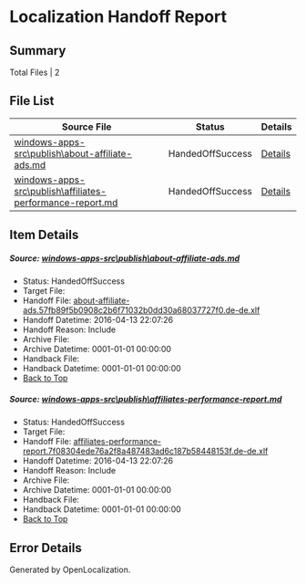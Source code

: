 # <a name='report-top'></a> Localization Handoff Report

## Summary
 Total Files | 2

## File List
 Source File | Status | Details 
 ----------- | ------ | ------- 
 [windows-apps-src\publish\about-affiliate-ads.md](https://github.com/Microsoft/windows-apps/blob/ab1bdbcf58d7950e0e0f84ee9e9ceb1d3994c8c1/windows-apps-src/publish/about-affiliate-ads.md) | HandedOffSuccess | [Details](#b78d9669d9f1f86e94e383e63de9a813cc87cba63357)
 [windows-apps-src\publish\affiliates-performance-report.md](https://github.com/Microsoft/windows-apps/blob/ab1bdbcf58d7950e0e0f84ee9e9ceb1d3994c8c1/windows-apps-src/publish/affiliates-performance-report.md) | HandedOffSuccess | [Details](#3fb62d220b6f93c74a3c91dbc9d40beddd4e31003364)

## Item Details
##### <a name='b78d9669d9f1f86e94e383e63de9a813cc87cba63357'></a> Source: [windows-apps-src\publish\about-affiliate-ads.md](https://github.com/Microsoft/windows-apps/blob/ab1bdbcf58d7950e0e0f84ee9e9ceb1d3994c8c1/windows-apps-src/publish/about-affiliate-ads.md)
* Status: HandedOffSuccess
* Target File: 
* Handoff File: [about-affiliate-ads.57fb89f5b0908c2b6f71032b0dd30a68037727f0.de-de.xlf](https://github.com/Microsoft/WDG.handoff/blob/310308043c6eaccea8baf71110c40e96de146c6a/ol-handoff/Microsoft/windows-apps.de-de/master/about-affiliate-ads.57fb89f5b0908c2b6f71032b0dd30a68037727f0.de-de.xlf)
* Handoff Datetime: 2016-04-13 22:07:26
* Handoff Reason: Include
* Archive File: 
* Archive Datetime: 0001-01-01 00:00:00
* Handback File: 
* Handback Datetime: 0001-01-01 00:00:00
* [Back to Top](#report-top)

##### <a name='3fb62d220b6f93c74a3c91dbc9d40beddd4e31003364'></a> Source: [windows-apps-src\publish\affiliates-performance-report.md](https://github.com/Microsoft/windows-apps/blob/ab1bdbcf58d7950e0e0f84ee9e9ceb1d3994c8c1/windows-apps-src/publish/affiliates-performance-report.md)
* Status: HandedOffSuccess
* Target File: 
* Handoff File: [affiliates-performance-report.7f08304ede76a2f8a487483ad6c187b58448153f.de-de.xlf](https://github.com/Microsoft/WDG.handoff/blob/310308043c6eaccea8baf71110c40e96de146c6a/ol-handoff/Microsoft/windows-apps.de-de/master/affiliates-performance-report.7f08304ede76a2f8a487483ad6c187b58448153f.de-de.xlf)
* Handoff Datetime: 2016-04-13 22:07:26
* Handoff Reason: Include
* Archive File: 
* Archive Datetime: 0001-01-01 00:00:00
* Handback File: 
* Handback Datetime: 0001-01-01 00:00:00
* [Back to Top](#report-top)


## Error Details

Generated by OpenLocalization.
